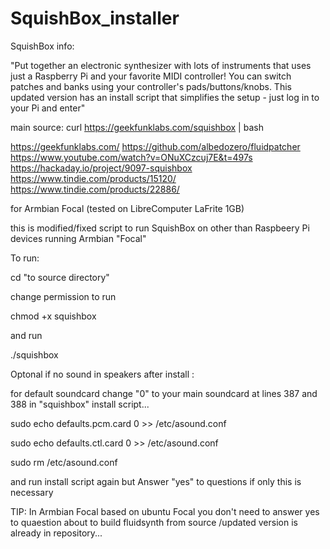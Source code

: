 # SquishBox_installer


SquishBox info:

"Put together an electronic synthesizer with lots of instruments that uses just a Raspberry Pi and your favorite MIDI controller! You can switch patches and banks using your controller's pads/buttons/knobs. This updated version has an install script that simplifies the setup - just log in to your Pi and enter"

main source: 
curl https://geekfunklabs.com/squishbox | bash

https://geekfunklabs.com/
https://github.com/albedozero/fluidpatcher
https://www.youtube.com/watch?v=ONuXCzcuj7E&t=497s
https://hackaday.io/project/9097-squishbox
https://www.tindie.com/products/15120/
https://www.tindie.com/products/22886/

for Armbian Focal (tested on LibreComputer LaFrite 1GB)

this is modified/fixed script to run SquishBox on other than Raspbeery Pi devices running Armbian "Focal"

To run:

cd "to source directory"

change permission to run

chmod +x squishbox

and run

./squishbox


Optonal if no sound in speakers after install :

for default soundcard change "0" to your main soundcard at lines 387 and 388 in "squishbox" install script...


sudo echo defaults.pcm.card 0 >> /etc/asound.conf

sudo echo defaults.ctl.card 0 >> /etc/asound.conf

sudo rm /etc/asound.conf

and run install script again but Answer "yes" to questions if only this is necessary

TIP:
In Armbian Focal based on ubuntu Focal you don't need to answer yes to quaestion about to build fluidsynth from source /updated version is already in repository...


